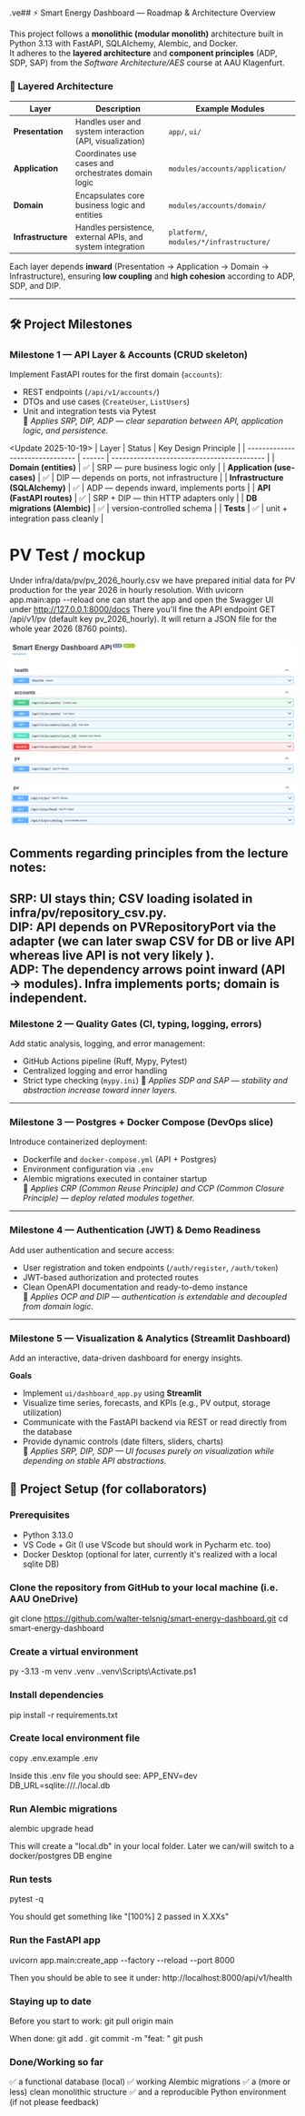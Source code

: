 .ve## ⚡ Smart Energy Dashboard — Roadmap & Architecture Overview

This project follows a **monolithic (modular monolith)** architecture built in Python 3.13 with FastAPI, SQLAlchemy, Alembic, and Docker.  
It adheres to the **layered architecture** and **component principles** (ADP, SDP, SAP) from the *Software Architecture/AES* course at AAU Klagenfurt.

### 🧱 Layered Architecture

| Layer | Description | Example Modules |
|-------|--------------|----------------|
| **Presentation** | Handles user and system interaction (API, visualization) | `app/`, `ui/` |
| **Application** | Coordinates use cases and orchestrates domain logic | `modules/accounts/application/` |
| **Domain** | Encapsulates core business logic and entities | `modules/accounts/domain/` |
| **Infrastructure** | Handles persistence, external APIs, and system integration | `platform/`, `modules/*/infrastructure/` |

Each layer depends **inward** (Presentation → Application → Domain → Infrastructure), ensuring **low coupling** and **high cohesion** according to ADP, SDP, and DIP.

---

## 🛠️ Project Milestones

### **Milestone 1 — API Layer & Accounts (CRUD skeleton)**
Implement FastAPI routes for the first domain (`accounts`):
- REST endpoints (`/api/v1/accounts/`)
- DTOs and use cases (`CreateUser`, `ListUsers`)
- Unit and integration tests via Pytest  
🧭 *Applies SRP, DIP, ADP — clear separation between API, application logic, and persistence.*

<Update 2025-10-19>
| Layer                           | Status | Key Design Principle                       |
| ------------------------------- | ------ | ------------------------------------------ |
| **Domain (entities)**           | ✅      | SRP — pure business logic only             |
| **Application (use-cases)**     | ✅      | DIP — depends on ports, not infrastructure |
| **Infrastructure (SQLAlchemy)** | ✅      | ADP — depends inward, implements ports     |
| **API (FastAPI routes)**        | ✅      | SRP + DIP — thin HTTP adapters only        |
| **DB migrations (Alembic)**     | ✅      | version-controlled schema                  |
| **Tests**                       | ✅      | unit + integration pass cleanly            |

# PV Test / mockup 
Under infra/data/pv/pv_2026_hourly.csv we have prepared initial data for PV production for the year 2026 in hourly resolution.
With uvicorn app.main:app --reload one can start the app and open the Swagger UI under http://127.0.0.1:8000/docs
There you'll fine the API endpoint GET /api/v1/pv (default key pv_2026_hourly).
It will return a JSON file for the whole year 2026 (8760 points).

![Smart Energy Dashboard Preview](docs/images/Swagger_preview.png)

![Smart Energy Dashboard Preview](docs/images/pv_endpoints.png)

## Comments regarding principles from the lecture notes:

SRP: UI stays thin; CSV loading isolated in infra/pv/repository_csv.py.<br>
DIP: API depends on PVRepositoryPort via the adapter (we can later swap CSV for DB or live API whereas live API is not very likely ).<br>
ADP: The dependency arrows point inward (API → modules). Infra implements ports; domain is independent.<br>
---

### **Milestone 2 — Quality Gates (CI, typing, logging, errors)**
Add static analysis, logging, and error management:
- GitHub Actions pipeline (Ruff, Mypy, Pytest)
- Centralized logging and error handling
- Strict type checking (`mypy.ini`)
🧭 *Applies SDP and SAP — stability and abstraction increase toward inner layers.*

---

### **Milestone 3 — Postgres + Docker Compose (DevOps slice)**
Introduce containerized deployment:
- Dockerfile and `docker-compose.yml` (API + Postgres)
- Environment configuration via `.env`
- Alembic migrations executed in container startup  
🧭 *Applies CRP (Common Reuse Principle) and CCP (Common Closure Principle) — deploy related modules together.*

---

### **Milestone 4 — Authentication (JWT) & Demo Readiness**
Add user authentication and secure access:
- User registration and token endpoints (`/auth/register`, `/auth/token`)
- JWT-based authorization and protected routes
- Clean OpenAPI documentation and ready-to-demo instance  
🧭 *Applies OCP and DIP — authentication is extendable and decoupled from domain logic.*

---

### **Milestone 5 — Visualization & Analytics (Streamlit Dashboard)**
Add an interactive, data-driven dashboard for energy insights.

**Goals**
- Implement `ui/dashboard_app.py` using **Streamlit**
- Visualize time series, forecasts, and KPIs (e.g., PV output, storage utilization)
- Communicate with the FastAPI backend via REST or read directly from the database
- Provide dynamic controls (date filters, sliders, charts)  
🧭 *Applies SRP, DIP, SDP — UI focuses purely on visualization while depending on stable API abstractions.*






## 🧭 Project Setup (for collaborators)

### Prerequisites
- Python 3.13.0
- VS Code + Git (I use VScode but should work in Pycharm etc. too)
- Docker Desktop (optional for later, currently it's realized with a local sqlite DB)

### Clone the repository from GitHub to your local machine (i.e. AAU OneDrive)
git clone https://github.com/walter-telsnig/smart-energy-dashboard.git
cd smart-energy-dashboard

### Create a virtual environment
py -3.13 -m venv .venv
.\.venv\Scripts\Activate.ps1

### Install dependencies
pip install -r requirements.txt

### Create local environment file
copy .env.example .env

Inside this .env file you should see:
APP_ENV=dev
DB_URL=sqlite:///./local.db

### Run Alembic migrations
alembic upgrade head

This will create a "local.db" in your local folder.
Later we can/will switch to a docker/postgres DB engine

### Run tests
pytest -q

You should get something like "[100%] 2 passed in X.XXs"

### Run the FastAPI app
uvicorn app.main:create_app --factory --reload --port 8000

Then you should be able to see it under: http://localhost:8000/api/v1/health

### Staying up to date
Before you start to work:
git pull origin main

When done:
git add .
git commit -m "feat: <your changes>"
git push

### Done/Working so far
✅ a functional database (local)
✅ working Alembic migrations
✅ a (more or less) clean monolithic structure
✅ and a reproducible Python environment (if not please feedback)



